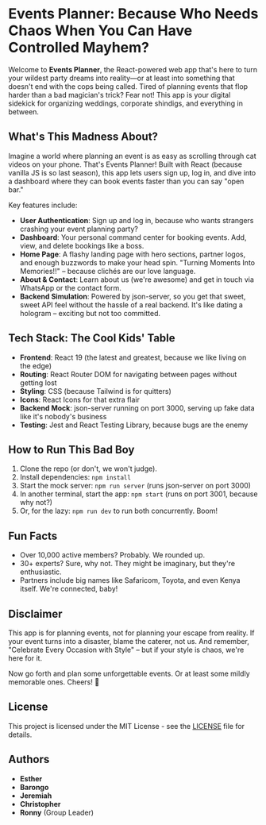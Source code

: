 # Events Planner: Because Who Needs Chaos When You Can Have Controlled Mayhem?

Welcome to **Events Planner**, the React-powered web app that's here to turn your wildest party dreams into reality—or at least into something that doesn't end with the cops being called. Tired of planning events that flop harder than a bad magician's trick? Fear not! This app is your digital sidekick for organizing weddings, corporate shindigs, and everything in between.

## What's This Madness About?

Imagine a world where planning an event is as easy as scrolling through cat videos on your phone. That's Events Planner! Built with React (because vanilla JS is so last season), this app lets users sign up, log in, and dive into a dashboard where they can book events faster than you can say "open bar."

Key features include:
- **User Authentication**: Sign up and log in, because who wants strangers crashing your event planning party?
- **Dashboard**: Your personal command center for booking events. Add, view, and delete bookings like a boss.
- **Home Page**: A flashy landing page with hero sections, partner logos, and enough buzzwords to make your head spin. "Turning Moments Into Memories!!" – because clichés are our love language.
- **About & Contact**: Learn about us (we're awesome) and get in touch via WhatsApp or the contact form.
- **Backend Simulation**: Powered by json-server, so you get that sweet, sweet API feel without the hassle of a real backend. It's like dating a hologram – exciting but not too committed.

## Tech Stack: The Cool Kids' Table

- **Frontend**: React 19 (the latest and greatest, because we like living on the edge)
- **Routing**: React Router DOM for navigating between pages without getting lost
- **Styling**: CSS (because Tailwind is for quitters)
- **Icons**: React Icons for that extra flair
- **Backend Mock**: json-server running on port 3000, serving up fake data like it's nobody's business
- **Testing**: Jest and React Testing Library, because bugs are the enemy

## How to Run This Bad Boy

1. Clone the repo (or don't, we won't judge).
2. Install dependencies: `npm install`
3. Start the mock server: `npm run server` (runs json-server on port 3000)
4. In another terminal, start the app: `npm start` (runs on port 3001, because why not?)
5. Or, for the lazy: `npm run dev` to run both concurrently. Boom!

## Fun Facts

- Over 10,000 active members? Probably. We rounded up.
- 30+ experts? Sure, why not. They might be imaginary, but they're enthusiastic.
- Partners include big names like Safaricom, Toyota, and even Kenya itself. We're connected, baby!

## Disclaimer

This app is for planning events, not for planning your escape from reality. If your event turns into a disaster, blame the caterer, not us. And remember, "Celebrate Every Occasion with Style" – but if your style is chaos, we're here for it.

Now go forth and plan some unforgettable events. Or at least some mildly memorable ones. Cheers! 🎉

## License

This project is licensed under the MIT License - see the [LICENSE](LICENSE) file for details.

## Authors

- **Esther**
- **Barongo**
- **Jeremiah**
- **Christopher**
- **Ronny** (Group Leader)
